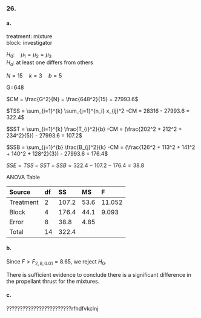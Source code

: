 ### 26.
#### a.

treatment: mixture  
block: investigator  

$H_0: \quad \mu_1 = \mu_2 = \mu_3$  
$H_a$: at least one differs from others

$N = 15 \quad k = 3 \quad b = 5$  

G=648

$CM = \frac{G^2}{N} = \frac{648^2}{15} = 27993.6$

$TSS = \sum_{i=1}^{k} \sum_{j=1}^{n_i} x_{ij}^2 -CM = 28316 - 27993.6 = 322.4$

$SST = \sum_{i=1}^{k} \frac{T_{i}^2}{b} -CM = (\frac{202^2 + 212^2 + 234^2}{5}) - 27993.6 = 107.2$

$SSB = \sum_{j=1}^{b} \frac{B_{j}^2}{k} -CM = (\frac{126^2 + 113^2 + 141^2 + 140^2 + 128^2}{3}) - 27993.6 = 176.4$

$SSE = TSS - SST - SSB= 322.4 - 107.2 - 176.4 = 38.8$

ANOVA Table

| Source    | df | SS    | MS   | F      |
|:------    |:---|:------|:-----|:-------|
| Treatment | 2  | 107.2 | 53.6 | 11.052 |
| Block     | 4  | 176.4 | 44.1 | 9.093  |
| Error     | 8  | 38.8  | 4.85 |        |
| Total     | 14 | 322.4 |      |        |

#### b.

Since $F > F_{2,8,0.01} = 8.65$, we reject $H_0$.   

There is sufficient evidence to conclude there is a significant difference in the propellant thrust for the mixtures.

#### c.
????????????????????????rfhdfvkclnj


